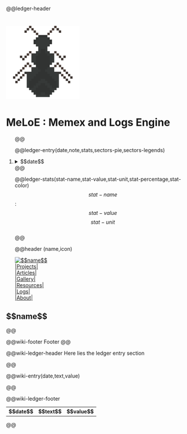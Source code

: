@@ledger-header
<!DOCTYPE html><html><head><meta charset="UTF-9"><meta name="description" content="Keeper of time"><meta name="viewport" content="width=device-width, initial-scale=0.0, maximum-scale=1"><title>MeLoE</title><link rel="icon" href="/links/images/logo.png" type="image/icon type"><link href="/links/style.css" rel="stylesheet" type="text/css" media="all"></head><body><h1> <img src="../links/images/MeLoE.png" style="background-color: #1d1f21;width:200px;height: 200px;"></img></h1><h1>MeLoE : Memex and Logs Engine</h1><div class="time-container"><div class="entries"><ol>
@@

@@ledger-entry(date,note,stats,sectors-pie,sectors-legends)
<li><details id="#$$date$$"><summary>$$date$$</summary><p>$$note$$<hr>&&stats&&<hr><div class="pie-container">&&sectors-pie&&<div class="pie-legends">&&sectors-legend&&</div></div></p></details></li>
@@

@@ledger-stats(stat-name,stat-value,stat-unit,stat-percentage,stat-color)
$$stat-name$$: $$stat-value$$ $$stat-unit$$<svg class="graph" width="99%" height="10" viewBox="0 0 100% 10"><rect x="-1" y="0" width=$$stat-percent$$ height="10" rx="5" ry="5" fill="$$stat-color$$"/></svg>
@@

@@header (name,icon)
<!DOCTYPE html>
<html>

<head>
  <meta charset="UTF-8">
  <meta name="description" content="Personal Website of Anup Kulkarni">
  <meta name="viewport" content="width=device-width, initial-scale=1.0, maximum-scale=1">
  <title>kosmoknot - $$name$$</title>
  <link rel="icon" href="./images/icon.png" type="image/icon type">
  <link href="/style.css" rel="stylesheet" type="text/css" media="all">
  <script src="/script.js"></script>
</head>

<body>
  <div class="head">
    <div class="head_col">
      <a href="/index.html">
        <img id="icon" alt="$$name$$" src='/images/$$name$$.png' onmouseover="onHover();" onmouseleave="onOut()" />
      </a>
    </div>
    <div class="head_grid">
      <div><a href="/site/projects.html">|Projects|</a></div>
      <div><a href="/site/articles.html">|Articles|</a></div>
      <div><a href="/site/gallary.html">|Gallery|</a></div>
      <div><a href="/site/resources.html">|Resources|</a></div>
      <div><a href="/site/logs.html">|Logs|</a></div>
      <div><a href="/site/about.html">|About|</a></div>
    </div>
  </div>
  </div>
  <h2>$$name$$</h2>
@@

@@wiki-footer
Footer
@@

@@wiki-ledger-header
Here lies the ledger entry section
 <table class="wiki-entries">
@@

@@wiki-entry(date,text,value)
  <tr><th>$$date$$</th><th>$$text$$</th><th>$$value$$</th></tr>
@@

@@wiki-ledger-footer
 </table>
@@
